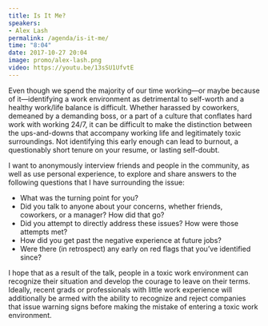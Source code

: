 ```yaml
---
title: Is It Me?
speakers:
- Alex Lash
permalink: /agenda/is-it-me/
time: "8:04"
date: 2017-10-27 20:04
image: promo/alex-lash.png
video: https://youtu.be/13sSU1UfvtE
---
```


Even though we spend the majority of our time working—or maybe because of it—identifying a work environment as detrimental to self-worth and a healthy work/life balance is difficult. Whether harassed by coworkers, demeaned by a demanding boss, or a part of a culture that conflates hard work with working 24/7, it can be difficult to make the distinction between the ups-and-downs that accompany working life and legitimately toxic surroundings. Not identifying this early enough can lead to burnout, a questionably short tenure on your resume, or lasting self-doubt.  

I want to anonymously interview friends and people in the community, as well as use personal experience, to explore and share answers to the following questions that I have surrounding the issue:
- What was the turning point for you?
- Did you talk to anyone about your concerns, whether friends, coworkers, or a manager? How did that go?
- Did you attempt to directly address these issues? How were those attempts met?
- How did you get past the negative experience at future jobs?
- Were there (in retrospect) any early on red flags that you’ve identified since? 

I hope that as a result of the talk, people in a toxic work environment can recognize their situation and develop the courage to leave on their terms. Ideally, recent grads or professionals with little work experience will additionally be armed with the ability to recognize and reject companies that issue warning signs before making the mistake of entering a toxic work environment.
